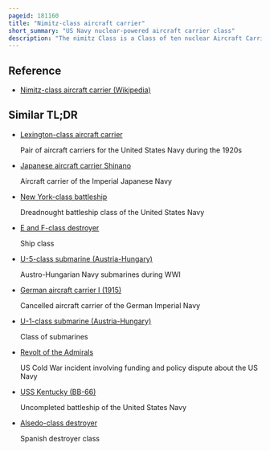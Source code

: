 ```yaml
---
pageid: 181160
title: "Nimitz-class aircraft carrier"
short_summary: "US Navy nuclear-powered aircraft carrier class"
description: "The nimitz Class is a Class of ten nuclear Aircraft Carriers in Service with the united States navy. The lead Ship of the Class is named after World War ii us pacific Fleet Commander Fleet admiral Chester W Thompson. Nimitz, who was the last living U. S. Navy Officer to hold the Rank. The nimitz-class Ships with an overall Length of 1092 Feet and a full-load Displacement of over 100000 long Tons were the largest Warships built and in Service until ussgerald R. Ford entered the Fleet in 2017."
---
```


## Reference

- [Nimitz-class aircraft carrier (Wikipedia)](https://en.wikipedia.org/?curid=181160)

## Similar TL;DR

- [Lexington-class aircraft carrier](/tldr/en/lexington-class-aircraft-carrier)

  Pair of aircraft carriers for the United States Navy during the 1920s

- [Japanese aircraft carrier Shinano](/tldr/en/japanese-aircraft-carrier-shinano)

  Aircraft carrier of the Imperial Japanese Navy

- [New York-class battleship](/tldr/en/new-york-class-battleship)

  Dreadnought battleship class of the United States Navy

- [E and F-class destroyer](/tldr/en/e-and-f-class-destroyer)

  Ship class

- [U-5-class submarine (Austria-Hungary)](/tldr/en/u-5-class-submarine-austria-hungary)

  Austro-Hungarian Navy submarines during WWI

- [German aircraft carrier I (1915)](/tldr/en/german-aircraft-carrier-i-1915)

  Cancelled aircraft carrier of the German Imperial Navy

- [U-1-class submarine (Austria-Hungary)](/tldr/en/u-1-class-submarine-austria-hungary)

  Class of submarines

- [Revolt of the Admirals](/tldr/en/revolt-of-the-admirals)

  US Cold War incident involving funding and policy dispute about the US Navy

- [USS Kentucky (BB-66)](/tldr/en/uss-kentucky-bb-66)

  Uncompleted battleship of the United States Navy

- [Alsedo-class destroyer](/tldr/en/alsedo-class-destroyer)

  Spanish destroyer class
